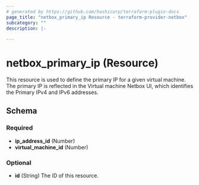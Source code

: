 ```yaml
---
# generated by https://github.com/hashicorp/terraform-plugin-docs
page_title: "netbox_primary_ip Resource - terraform-provider-netbox"
subcategory: ""
description: |-
  
---
```


# netbox_primary_ip (Resource)

This resource is used to define the primary IP for a given virtual machine. The primary IP is reflected in the Virtual machine Netbox UI, which identifies the Primary IPv4 and IPv6 addresses.



<!-- schema generated by tfplugindocs -->
## Schema

### Required

- **ip_address_id** (Number)
- **virtual_machine_id** (Number)

### Optional

- **id** (String) The ID of this resource.


